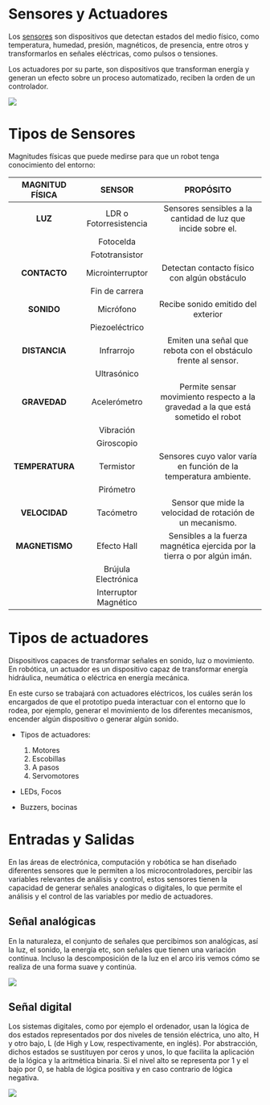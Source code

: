 # Sensores y Actuadores

Los  [sensores](https://www.ingmecafenix.com/automatizacion/sensores/)  son dispositivos que detectan estados del medio físico, como temperatura, humedad, presión, magnéticos, de presencia, entre otros y transformarlos en señales eléctricas, como pulsos o tensiones.

Los actuadores por su parte, son dispositivos que transforman energía y generan un efecto sobre un proceso automatizado, reciben la orden de un controlador.

![](http://robolution.mx/clases/electronica_aplicada_i/aplicada_0.jpg)

# Tipos de Sensores

Magnitudes físicas que puede medirse para que un robot tenga conocimiento del entorno:

| MAGNITUD FÍSICA | SENSOR | PROPÓSITO |
| :--------: | :---------: | :--------:|
| **LUZ** | LDR o Fotorresistencia | Sensores sensibles a la cantidad de luz que incide sobre el. | 
| | Fotocelda | |
| | Fototransistor | |
| **CONTACTO** | Microinterruptor | Detectan contacto físico con algún obstáculo |
| | Fin de carrera | |
| **SONIDO** | Micrófono | Recibe sonido emitido del exterior |
| | Piezoeléctrico | |
| **DISTANCIA** | Infrarrojo | Emiten una señal que rebota con el obstáculo frente al sensor. |
| | Ultrasónico | |
| **GRAVEDAD** | Acelerómetro | Permite sensar movimiento respecto a la gravedad a la que está sometido el robot |
| | Vibración | |
| | Giroscopio | |
| **TEMPERATURA** | Termistor | Sensores cuyo valor varía en función de la temperatura ambiente. |
| | Pirómetro | |
| **VELOCIDAD** | Tacómetro | Sensor que mide la velocidad de rotación de un mecanismo. |
| **MAGNETISMO** | Efecto Hall | Sensibles a la fuerza magnética ejercida por la tierra o por algún imán. |
| | Brújula Electrónica | |
| | Interruptor Magnético | |

# Tipos de actuadores

Dispositivos capaces de transformar señales en sonido, luz o movimiento. En robótica, un actuador es un dispositivo capaz de transformar energía hidráulica, neumática o eléctrica en energía mecánica.

En este curso se trabajará con actuadores eléctricos, los cuáles serán los encargados de que el prototipo pueda interactuar con el entorno que lo rodea, por ejemplo, generar el movimiento de los diferentes mecanismos, encender algún dispositivo o generar algún sonido.

- Tipos de actuadores:
	1.  Motores
	2.  Escobillas
	3.  A pasos
	4.  Servomotores

- LEDs, Focos
-  Buzzers, bocinas

# Entradas y Salidas

En las áreas de electrónica, computación y robótica se han diseñado diferentes sensores que le permiten a los microcontroladores, percibir las variables relevantes de análisis y control, estos sensores tienen la capacidad de generar señales analogicas o digitales, lo que permite el análisis y el control de las variables por medio de actuadores.

## Señal analógicas

En la naturaleza, el conjunto de señales que percibimos son analógicas, así la luz, el sonido, la energía etc, son señales que tienen una variación continua. Incluso la descomposición de la luz en el arco iris vemos cómo se realiza de una forma suave y continúa.

![](http://robolution.mx/clases/electronica_aplicada_i/aplicada_2.jpg)

## Señal digital

Los sistemas digitales, como por ejemplo el ordenador, usan la lógica de dos estados representados por dos niveles de tensión eléctrica, uno alto, H y otro bajo, L (de High y Low, respectivamente, en inglés). Por abstracción, dichos estados se sustituyen por ceros y unos, lo que facilita la aplicación de la lógica y la aritmética binaria. Si el nivel alto se representa por 1 y el bajo por 0, se habla de lógica positiva y en caso contrario de lógica negativa.

![](http://robolution.mx/clases/electronica_aplicada_i/aplicada_1.jpg)
<!--stackedit_data:
eyJoaXN0b3J5IjpbMjE2ODIxNTFdfQ==
-->